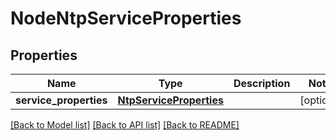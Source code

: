 # NodeNtpServiceProperties

## Properties
Name | Type | Description | Notes
------------ | ------------- | ------------- | -------------
**service_properties** | [**NtpServiceProperties**](NtpServiceProperties.md) |  | [optional] 

[[Back to Model list]](../README.md#documentation-for-models) [[Back to API list]](../README.md#documentation-for-api-endpoints) [[Back to README]](../README.md)

